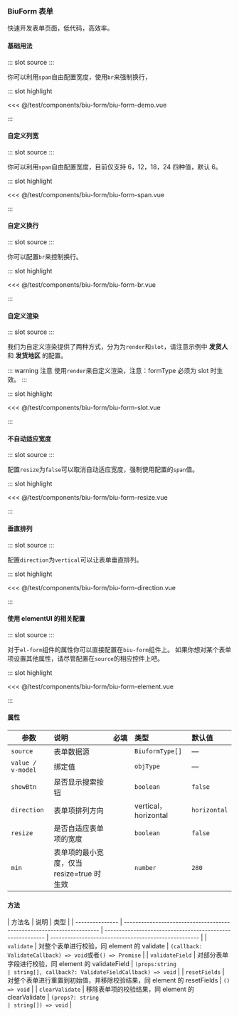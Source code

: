 ### BiuForm 表单

快速开发表单页面，低代码，高效率。

#### 基础用法

<demo-block>
::: slot source
<BiuFormDemo></BiuFormDemo>
:::

你可以利用`span`自由配置宽度，使用`br`来强制换行，

::: slot highlight

<<< @/test/components/biu-form/biu-form-demo.vue

:::
</demo-block>

#### 自定义列宽

<demo-block>
::: slot source
<BiuFormSpan></BiuFormSpan>
:::

你可以利用`span`自由配置宽度，目前仅支持 6，12，18，24 四种值，默认 6。

::: slot highlight

<<< @/test/components/biu-form/biu-form-span.vue

:::
</demo-block>

#### 自定义换行

<demo-block>
::: slot source
<BiuFormBr></BiuFormBr>
:::

你可以配置`br`来控制换行。

::: slot highlight

<<< @/test/components/biu-form/biu-form-br.vue

:::
</demo-block>

#### 自定义渲染

<demo-block>
::: slot source
<BiuFormSlot></BiuFormSlot>
:::

我们为自定义渲染提供了两种方式，分为为`render`和`slot`，请注意示例中 **发货人** 和 **发货地区** 的配置。

::: warning 注意
使用`render`来自定义渲染，注意：formType 必须为 slot 时生效。
:::

::: slot highlight

<<< @/test/components/biu-form/biu-form-slot.vue

:::
</demo-block>

#### 不自动适应宽度

<demo-block>
::: slot source
<BiuFormResize></BiuFormResize>
:::

配置`resize`为`false`可以取消自动适应宽度，强制使用配置的`span`值。

::: slot highlight

<<< @/test/components/biu-form/biu-form-resize.vue

:::
</demo-block>

#### 垂直排列

<demo-block>
::: slot source
<BiuFormDirection></BiuFormDirection>
:::

配置`direction`为`vertical`可以让表单垂直排列。

::: slot highlight

<<< @/test/components/biu-form/biu-form-direction.vue

:::
</demo-block>

#### 使用 elementUI 的相关配置

<demo-block>
::: slot source
<BiuFormElement></BiuFormElement>
:::

对于`el-form`组件的属性你可以直接配置在`biu-form`组件上。
如果你想对某个表单项设置其他属性，请尽管配置在`source`的相应控件上吧。

::: slot highlight

<<< @/test/components/biu-form/biu-form-element.vue

:::
</demo-block>

#### 属性

| 参数              | 说明                                      | <div style="white-space: nowrap;">必填</div> | 类型                  | 默认值       |
| ----------------- | :---------------------------------------- | :------------------------------------------- | :-------------------- | :----------- |
| `source`          | 表单数据源                                | <el-checkbox checked></el-checkbox>          | `BiuformType[]`       | —            |
| `value / v-model` | 绑定值                                    | <el-checkbox checked></el-checkbox>          | `objType`             | —            |
| `showBtn`         | 是否显示搜索按钮                          | <el-checkbox></el-checkbox>                  | `boolean`             | `false`      |
| `direction`       | 表单项排列方向                            | <el-checkbox></el-checkbox>                  | vertical， horizontal | `horizontal` |
| `resize`          | 是否自适应表单项的宽度                    | <el-checkbox></el-checkbox>                  | `boolean`             | `false`      |
| `min`             | 表单项的最小宽度，仅当 resize=true 时生效 | <el-checkbox></el-checkbox>                  | `number`              | `280`        |

#### 方法

| 方法名          | 说明                                                                  | 类型                                                      |
| --------------- | --------------------------------------------------------------------- | --------------------------------------------------------- | ---------------------------------------------------- |
| `validate`      | 对整个表单进行校验，同 element 的 validate                            | `(callback: ValidateCallback) => void`或者`() => Promise` |
| `validateField` | 对部分表单字段进行校验，同 element 的 validateField                   | `(props:string                                            | string[], callback?: ValidateFieldCallback) => void` |
| `resetFields`   | 对整个表单进行重置到初始值，并移除校验结果，同 element 的 resetFields | `() => void`                                              |
| `clearValidate` | 移除表单项的校验结果，同 element 的 clearValidate                     | `(props?: string                                          | string[]) => void`                                   |
